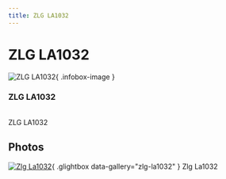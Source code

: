 ```yaml
---
title: ZLG LA1032
---
```


# ZLG LA1032

<div class="infobox" markdown>

![ZLG LA1032](./img/Zlg_la1032.png){ .infobox-image }

### ZLG LA1032

| | |
|---|---|

</div>

[](./img/Zlg_la1032.png)  [](./img/Zlg_la1032.png)ZLG LA1032

## Photos

<div class="photo-grid" markdown>

[![Zlg La1032](./img/Zlg_la1032.png)](./img/Zlg_la1032.png "Zlg La1032"){ .glightbox data-gallery="zlg-la1032" }
<span class="caption">Zlg La1032</span>

</div>
